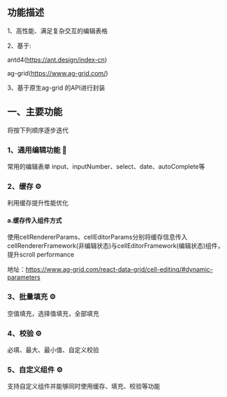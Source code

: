 ## 功能描述
1、高性能、满足复杂交互的编辑表格

2、基于:

antd4(https://ant.design/index-cn)

ag-grid(https://www.ag-grid.com/)

3、基于原生ag-grid 的API进行封装

## 一、主要功能
将按下列顺序逐步迭代

### 1、通用编辑功能 🚧
常用的编辑表单
input、inputNumber、select、date、autoComplete等

### 2、缓存 ⚙️
利用缓存提升性能优化 

#### a.缓存传入组件方式

使用cellRendererParams、cellEditorParams分别将缓存信息传入cellRendererFramework(非编辑状态)与cellEditorFramework(编辑状态)组件，提升scroll performance

地址：https://www.ag-grid.com/react-data-grid/cell-editing/#dynamic-parameters

### 3、批量填充 ⚙️
空值填充，选择值填充，全部填充

### 4、校验 ⚙️
必填、最大、最小值、自定义校验

### 5、自定义组件 ⚙️

支持自定义组件并能够同时使用缓存、填充、校验等功能